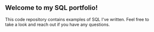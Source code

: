 ## Welcome to my SQL portfolio! 
This code repository contains examples of SQL I've written. Feel free to take a look and reach out if you have any questions.

